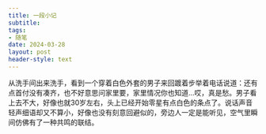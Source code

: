 ```yaml
---
title: 一段小记
subtitle: 
tags: 
- 随笔
date: 2024-03-28
layout: post
header-style: text
---
```


从洗手间出来洗手，看到一个穿着白色外套的男子来回踱着步举着电话说道：还有点首付没有凑齐，也不好意思问家里要，家里情况你也知道...哎，真是愁。男子看上去不大，好像也就30岁左右，头上已经开始零星有点白色的条点了。说话声音轻声细语却又不算小，好像也没有刻意回避似的，旁边人一定是能听见，空气里瞬间仿佛有了一种共鸣的联结。